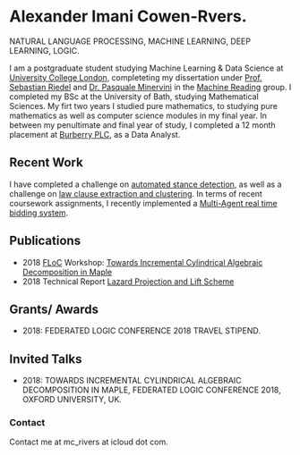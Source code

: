 
# Alexander Imani Cowen-Rvers. 

NATURAL LANGUAGE PROCESSING, MACHINE LEARNING, DEEP LEARNING, LOGIC.


I am a postgraduate student studying Machine Learning & Data Science at [University College London](http://www.cs.ucl.ac.uk/home/), completeting my dissertation under [Prof. Sebastian Riedel](http://www.riedelcastro.org/) and [Dr. Pasquale Minervini](http://neuralnoise.com/) in the [Machine Reading](http://mr.cs.ucl.ac.uk/) group. I completed my BSc at the University of Bath, studying Mathematical Sciences. My firt two years I studied pure mathematics, to studying pure mathematics as well as computer science modules in my final year. In between my penultimate and final year of study, I completed a 12 month placement at [Burberry PLC](https://uk.burberry.com/ ), as a Data Analyst. 



## Recent Work 

I have completed a challenge on [automated stance detection](https://github.com/acr42/Stance_Detection), as well as a challenge on [law clause extraction and clustering](https://github.com/acr42/ML-Law-Clause-Clustering). In terms of recent coursework assignments, I recently implemented a [Multi-Agent real time bidding system](https://github.com/acr42/rtb). 




## Publications 

- 2018 [FLoC](https://www.floc2018.org/) Workshop: [Towards Incremental Cylindrical
Algebraic Decomposition in Maple](https://arxiv.org/pdf/1805.10136.pdf) 
- 2018 Technical Report [Lazard Projection and Lift Scheme](https://arxiv.org/pdf/1804.08564.pdf)  




## Grants/ Awards

- 2018: FEDERATED LOGIC CONFERENCE 2018 TRAVEL STIPEND.




## Invited Talks 

- 2018: TOWARDS INCREMENTAL CYLINDRICAL ALGEBRAIC DECOMPOSITION IN MAPLE, FEDERATED LOGIC CONFERENCE 2018, OXFORD UNIVERSITY, UK.





### Contact

Contact me at mc_rivers at icloud dot com. 


